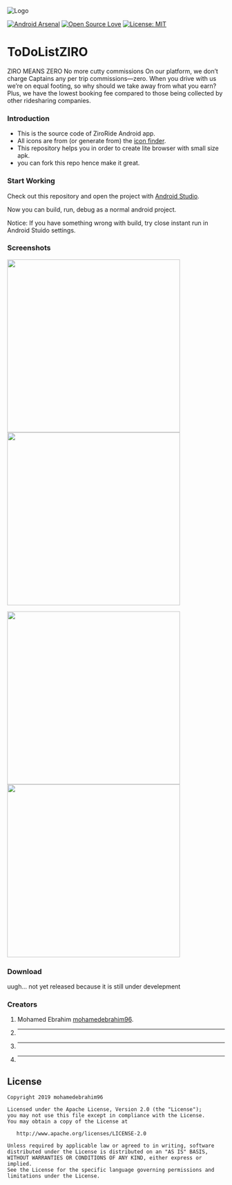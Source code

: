 

![Logo](UI-UX/logo-ziro.svg)


  [![Android Arsenal](https://img.shields.io/badge/Android%20Arsenal-HyperTrack%20Live-brightgreen.svg?style=flat)](https://android-arsenal.com/details/3/5754) [![Open Source Love](https://badges.frapsoft.com/os/v1/open-source.svg?v=103)](https://opensource.org/licenses/MIT) [![License: MIT](https://img.shields.io/badge/License-MIT-yellow.svg)](https://opensource.org/licenses/MIT)


# ToDoListZIRO
ZIRO MEANS ZERO No more cutty commissions On our platform, we don’t charge Captains any per trip commissions—zero. When you drive with us we’re on equal footing, so why should we take away from what you earn? Plus, we have the lowest booking fee compared to those being collected by other ridesharing companies.


### Introduction

- This is the source code of ZiroRide Android app.
- All icons are from (or generate from) the [icon finder](https://www.iconfinder.com/).
- This repository helps you in order to create lite browser with small size apk.
- you can fork this repo hence make it great.

### Start Working

Check out this repository and open the project with [Android Studio](https://developer.android.com/studio/index.html "Download Android Studio").

Now you can build, run, debug as a normal android project.

Notice: If you have something wrong with build, try close instant run in Android Stuido settings.

### Screenshots

<img src="https://github.com/mohamedebrahim96/Wasla-lite/blob/master/images/Screenshot_2019-01-04-10-17-09-315.jpeg" width="400"><img src="https://github.com/mohamedebrahim96/Wasla-lite/blob/master/images/Screenshot_2019-01-04-10-17-30-191.jpeg" width="400">

<img src="https://github.com/mohamedebrahim96/Wasla-lite/blob/master/images/Screenshot_2019-01-04-10-17-47-177.jpeg" width="400"><img src="https://github.com/mohamedebrahim96/Wasla-lite/blob/master/images/Screenshot_2019-01-04-10-21-24-290.jpeg" width="400">



###  Download

uugh... not yet released because it is still under develepment

### Creators
1. Mohamed Ebrahim [mohamedebrahim96](https://github.com/mohamedebrahim96).
2.  -  -  -
3.  -  -  -
4.  -  -  -


License
-------

    Copyright 2019 mohamedebrahim96

    Licensed under the Apache License, Version 2.0 (the "License");
    you may not use this file except in compliance with the License.
    You may obtain a copy of the License at

       http://www.apache.org/licenses/LICENSE-2.0

    Unless required by applicable law or agreed to in writing, software
    distributed under the License is distributed on an "AS IS" BASIS,
    WITHOUT WARRANTIES OR CONDITIONS OF ANY KIND, either express or implied.
    See the License for the specific language governing permissions and
    limitations under the License.
